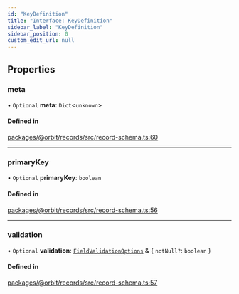 ```yaml
---
id: "KeyDefinition"
title: "Interface: KeyDefinition"
sidebar_label: "KeyDefinition"
sidebar_position: 0
custom_edit_url: null
---
```


## Properties

### meta

• `Optional` **meta**: `Dict`<`unknown`\>

#### Defined in

[packages/@orbit/records/src/record-schema.ts:60](https://github.com/orbitjs/orbit/blob/6e0cbd41/packages/@orbit/records/src/record-schema.ts#L60)

___

### primaryKey

• `Optional` **primaryKey**: `boolean`

#### Defined in

[packages/@orbit/records/src/record-schema.ts:56](https://github.com/orbitjs/orbit/blob/6e0cbd41/packages/@orbit/records/src/record-schema.ts#L56)

___

### validation

• `Optional` **validation**: [`FieldValidationOptions`](FieldValidationOptions.md) & { `notNull?`: `boolean`  }

#### Defined in

[packages/@orbit/records/src/record-schema.ts:57](https://github.com/orbitjs/orbit/blob/6e0cbd41/packages/@orbit/records/src/record-schema.ts#L57)
